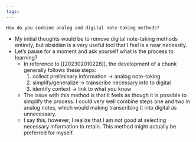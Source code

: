 ```yaml
---
tags:
---
```

```ad-question
How do you combine analog and digital note-taking methods?
```

- My initial thoughts would be to remove digital note-taking methods entirely, but obsidian is a very useful tool that I feel is a near necessity.
- Let’s pause for a moment and ask yourself what is the process to learning?
	- In reference to [[202302010228]], the development of a chunk generally follows these steps:
		1. collect preliminary information → analog note-taking
		2. simplify/generalize → transcribe necessary info to digital
		3. identify context → link to what you know
	- The issue with this method is that it feels as though it is possible to simplify the process. I could very well combine steps one and two in analog notes, which would making transcribing it into digital as unnecessary.
	- I say this, however, I realize that I am not good at selecting necessary information to retain. This method might actually be preferred for myself.
